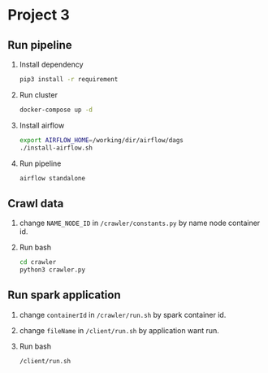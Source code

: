 # Project 3

## Run pipeline

1. Install dependency

    ```bash
    pip3 install -r requirement
    ```

1. Run cluster

    ```bash
    docker-compose up -d
    ```

1. Install airflow

    ```bash
    export AIRFLOW_HOME=/working/dir/airflow/dags
    ./install-airflow.sh
    ```

1. Run pipeline

    ```bash
    airflow standalone
    ```

## Crawl data

1. change ```NAME_NODE_ID``` in ```/crawler/constants.py``` by name node container id.

1. Run bash

    ```bash
    cd crawler
    python3 crawler.py
    ```

## Run spark application

1. change ```containerId``` in ```/crawler/run.sh``` by spark container id.

1. change ```fileName``` in ```/client/run.sh``` by application want run.

1. Run bash

    ```bash
    /client/run.sh
    ```
